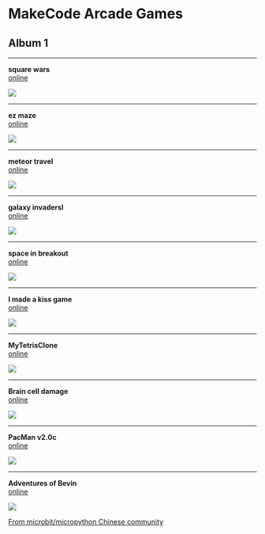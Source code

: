 
# MakeCode Arcade Games
## Album 1

---------

**square wars**  
[online](https://arcade.makecode.com/01641-86661-96897-78714)

![](arcade-square-wars.gif)

---------

**ez maze**  
[online](https://arcade.makecode.com/68337-74786-16356-85674)

![](arcade-ez-maze.gif)

---------

**meteor travel**  
[online](https://arcade.makecode.com/07488-08884-89402-35961)

![](arcade-meteor-travel.gif)

---------

**galaxy invadersl**  
[online](https://arcade.makecode.com/44999-41585-49075-61041)

![](arcade-galaxy-invaders.gif)

---------

**space in breakout**  
[online](https://arcade.makecode.com/68957-11475-53096-25017)

![](arcade-space-in-breakout.gif)

---------

**I made a kiss game**  
[online](https://arcade.makecode.com/11796-13817-57105-17812)

![](arcade-imadeakissgame.gif)

---------

**MyTetrisClone**  
[online](https://arcade.makecode.com/49109-25743-34568-79675)

![](arcade-MyTetrisClone.gif)

---------

**Brain cell damage**  
[online](https://arcade.makecode.com/30897-28405-49882-79418)

![](arcade-Brain-cell-damage.gif)

---------

**PacMan v2.0c**  
[online](https://arcade.makecode.com/58067-64299-04129-92042)

![](arcade-PacMan-v20c.gif)

---------

**Adventures of Bevin**  
[online](https://arcade.makecode.com/49976-09044-76300-26941)

![](arcade-Adventures-of-Bevin.gif)

[From microbit/micropython Chinese community](http://www.micropython.org.cn)
